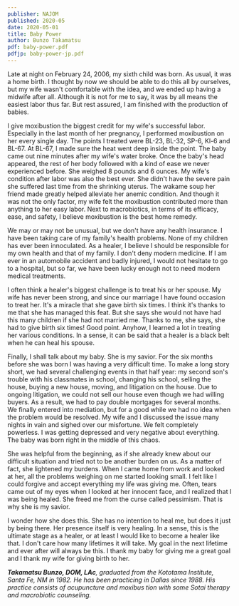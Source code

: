 ```yaml
---
publisher: NAJOM
published: 2020-05
date: 2020-05-01
title: Baby Power
author: Bunzo Takamatsu
pdf: baby-power.pdf
pdfjp: baby-power-jp.pdf
---
```


Late at night on February 24, 2006, my sixth child was born. As usual, it was a home birth. I thought by now we should be able to do this all by ourselves, but my wife wasn't comfortable with the idea, and we ended up having a midwife after all.<!--more--> Although it is not for me to say, it was by all means the easiest labor thus far. But rest assured, I am finished with the production of babies.

I give moxibustion the biggest credit for my wife's successful labor. Especially in the last month of her pregnancy, I performed moxibustion on her every single day. The points I treated were BL-23, BL-32, SP-6, Kl-6 and BL-67. At BL-67, I made sure the heat went deep inside the point. The baby came out nine minutes after my wife's water broke. Once the baby's head appeared, the rest of her body followed with a kind of ease we never experienced before. She weighed 8 pounds and 6 ounces. My wife's condition after labor was also the best ever. She didn't have the severe pain she suffered last time from the shrinking uterus. The wakame soup her friend made greatly helped alleviate her anemic condition. And though it was not the only factor, my wife felt the moxibustion contributed more than anything to her easy labor. Next to macrobiotics, in terms of its efficacy, ease, and safety, I believe moxibustion is the best home remedy.

We may or may not be unusual, but we don't have any health insurance. I have been taking care of my family's health problems. None of my children has ever been innoculated. As a healer, I believe I should be responsible for my own health and that of my family. I don't deny modern medicine. If I am ever in an automobile accident and badly injured, I would not hesitate to go to a hospital, but so far, we have been lucky enough not to need modern medical treatments.

I often think a healer's biggest challenge is to treat his or her spouse. My wife has never been strong, and since our marriage I have found occasion to treat her. It's a miracle that she gave birth six times. I think it's thanks to me that she has managed this feat. But she says she would not have had this many children if she had not married me. Thanks to me, she says, she had to give birth six times! Good point. Anyhow, I learned a lot in treating her various conditions. In a sense, it can be said that a healer is a black belt when he can heal his spouse.

Finally, I shall talk about my baby. She is my savior. For the six months before she was born I was having a very difficult time. To make a long story short, we had several challenging events in that half year: my second son's trouble with his classmates in school, changing his school, selling the house, buying a new house, moving, and litigation on the house. Due to ongoing litigation, we could not sell our house even though we had willing buyers. As a result, we had to pay double mortgages for several months. We finally entered into mediation, but for a good while we had no idea when the problem would be resolved. My wife and I discussed the issue many nights in vain and sighed over our misfortune. We felt completely powerless. I was getting depressed and very negative about everything. The baby was born right in the middle of this chaos.

She was helpful from the beginning, as if she already knew about our difficult situation and tried not to be another burden on us. As a matter of fact, she lightened my burdens. When I came home from work and looked at her, all the problems weighing on me started looking small. I felt like I could forgive and accept everything my life was giving me. Often, tears came out of my eyes when I looked at her innocent face, and I realized that I was being healed. She freed me from the curse called pessimism. That is why she is my savior.

I wonder how she does this. She has no intention to heal me, but does it just by being there. Her presence itself is very healing. In a sense, this is the ultimate stage as a healer, or at least I would like to become a healer like that. I don't care how many lifetimes it will take. My goal in the next lifetime and ever after will always be this. I thank my baby for giving me a great goal and I thank my wife for giving birth to her.

_**Takamatsu Bunzo, DOM, LAc**, graduated from the Kototama Institute, Santa Fe, NM in 1982. He has been practicing in Dallas since 1988. His practice consists of acupuncture and moxibus tion with some Sotai therapy and macrobiotic counseling._
